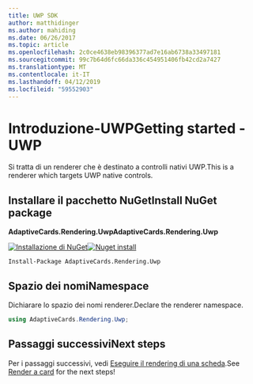 ```yaml
---
title: UWP SDK
author: matthidinger
ms.author: mahiding
ms.date: 06/26/2017
ms.topic: article
ms.openlocfilehash: 2c0ce4638eb98396377ad7e16ab6738a33497181
ms.sourcegitcommit: 99c7b64d6fc66da336c454951406fb42cd2a7427
ms.translationtype: MT
ms.contentlocale: it-IT
ms.lasthandoff: 04/12/2019
ms.locfileid: "59552903"
---
```

# <a name="getting-started---uwp"></a><span data-ttu-id="0773a-102">Introduzione-UWP</span><span class="sxs-lookup"><span data-stu-id="0773a-102">Getting started - UWP</span></span>

<span data-ttu-id="0773a-103">Si tratta di un renderer che è destinato a controlli nativi UWP.</span><span class="sxs-lookup"><span data-stu-id="0773a-103">This is a renderer which targets UWP native controls.</span></span>

## <a name="install-nuget-package"></a><span data-ttu-id="0773a-104">Installare il pacchetto NuGet</span><span class="sxs-lookup"><span data-stu-id="0773a-104">Install NuGet package</span></span>

<span data-ttu-id="0773a-105">**AdaptiveCards.Rendering.Uwp**</span><span class="sxs-lookup"><span data-stu-id="0773a-105">**AdaptiveCards.Rendering.Uwp**</span></span>

<span data-ttu-id="0773a-106">[![Installazione di NuGet](https://img.shields.io/nuget/vpre/AdaptiveCards.Rendering.Uwp.svg)](https://www.nuget.org/packages/AdaptiveCards.Rendering.Uwp)</span><span class="sxs-lookup"><span data-stu-id="0773a-106">[![Nuget install](https://img.shields.io/nuget/vpre/AdaptiveCards.Rendering.Uwp.svg)](https://www.nuget.org/packages/AdaptiveCards.Rendering.Uwp)</span></span>

```console
Install-Package AdaptiveCards.Rendering.Uwp
```

## <a name="namespace"></a><span data-ttu-id="0773a-107">Spazio dei nomi</span><span class="sxs-lookup"><span data-stu-id="0773a-107">Namespace</span></span>

<span data-ttu-id="0773a-108">Dichiarare lo spazio dei nomi renderer.</span><span class="sxs-lookup"><span data-stu-id="0773a-108">Declare the renderer namespace.</span></span>

```csharp
using AdaptiveCards.Rendering.Uwp;
```

## <a name="next-steps"></a><span data-ttu-id="0773a-109">Passaggi successivi</span><span class="sxs-lookup"><span data-stu-id="0773a-109">Next steps</span></span>

<span data-ttu-id="0773a-110">Per i passaggi successivi, vedi [Eseguire il rendering di una scheda](render-a-card.md).</span><span class="sxs-lookup"><span data-stu-id="0773a-110">See [Render a card](render-a-card.md) for the next steps!</span></span>